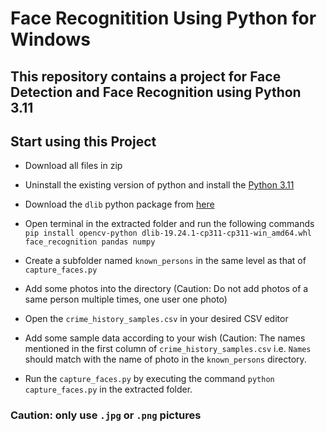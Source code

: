 # Face Recognitition Using Python for Windows
## This repository contains a project for Face Detection and Face Recognition using Python 3.11
## Start using this Project
- Download all files in zip
- Uninstall the existing version of python and install the [Python 3.11](https://www.python.org/downloads/release/python-390)
- Download the `dlib` python package from [here](https://github.com/eddiehe99/dlib-whl/blob/main/dlib-19.24.1-cp311-cp311-win_amd64.whl)
- Open terminal in the extracted folder and run the following commands
`pip install opencv-python dlib-19.24.1-cp311-cp311-win_amd64.whl face_recognition pandas numpy`
- Create a subfolder named `known_persons` in the same level as that of `capture_faces.py`  
- Add some photos into the directory (Caution: Do not add photos of a same person multiple times, one user one photo)  
  
- Open the `crime_history_samples.csv` in your desired CSV editor  
  
- Add some sample data according to your wish (Caution: The names mentioned in the first column of `crime_history_samples.csv` i.e. `Names` should match with the name of photo in the `known_persons` directory.  
  
- Run the `capture_faces.py` by executing the command `python capture_faces.py` in the extracted folder.  
### Caution: only use `.jpg` or `.png` pictures
